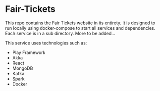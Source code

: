 # Fair-Tickets

This repo contains the Fair Tickets website in its entirety. It is designed to run locally using docker-compose to start all services and dependencies. Each service is in a sub directory. More to be added...

This service uses technologies such as:

- Play Framework
- Akka
- React
- MongoDB
- Kafka
- Spark
- Docker
